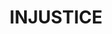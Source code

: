 ---
title: INJUSTICE
crosslinks:
- livven
- Kappa
- respectthreads
- SuperheroCirclejerk
- DCcomics
- arrow
- NewChallenger
- gaming
- rupaulsdragrace
- FlashTV
- EarthOneCorps
- LegendsOfTomorrow
- Gamingcirclejerk
- playstation
- movies
- NameThatSong
- furry_irl
- PrequelMemes
- Injusticegame
- mvci
---